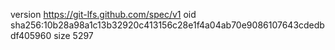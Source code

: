 version https://git-lfs.github.com/spec/v1
oid sha256:10b28a98a1c13b32920c413156c28e1f4a04ab70e9086107643cdedbdf405960
size 5297
